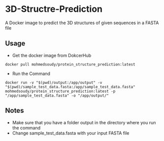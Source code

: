 # 3D-Structre-Prediction
A Docker image to predict the 3D structures of given sequences in a FASTA file

## Usage 
- Get the docker image from DokcerHub
```
docker pull mohmedsoudy/protein_structure_prediction:latest
```
- Run the Command 
```
docker run -v "$(pwd)/output:/app/output" -v "$(pwd)/sample_test_data.fasta:/app/sample_test_data.fasta" mohmedsoudy/protein_structure_prediction:latest -p "/app/sample_test_data.fasta" -o "/app/output/"
```
## Notes
- Make sure that you have a folder output in the directory where you run the command
- Change sample_test_data.fasta with your input FASTA file
